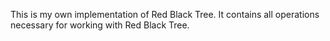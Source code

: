 This is my own implementation of Red Black Tree. It contains all operations necessary for working with Red Black Tree.
